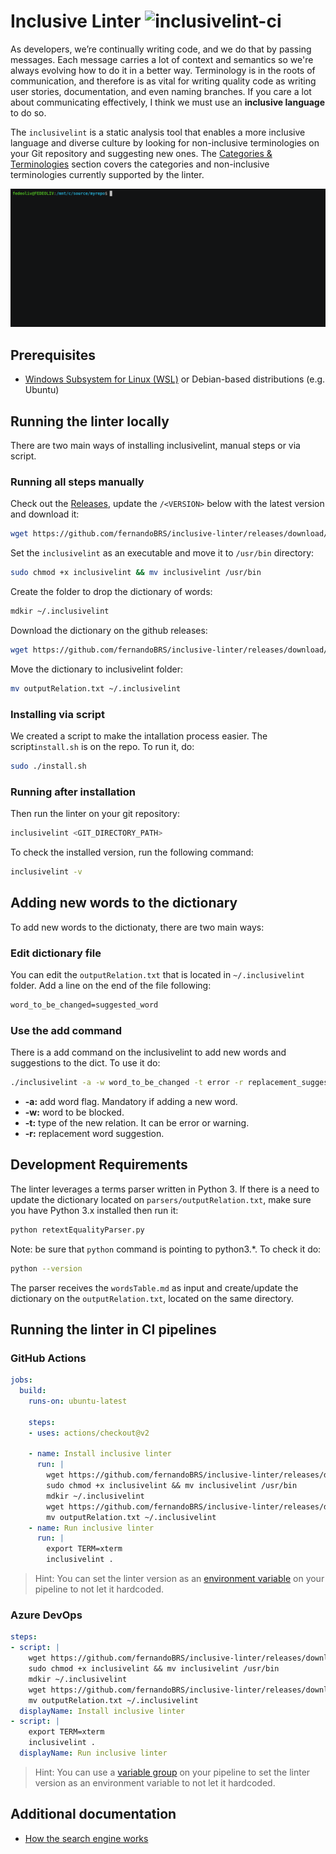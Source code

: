 # Inclusive Linter ![inclusivelint-ci](https://github.com/fernandoBRS/inclusive-linter/workflows/inclusivelint-ci/badge.svg)

As developers, we’re continually writing code, and we do that by passing messages. Each message carries a lot of context and semantics so we're always evolving how to do it in a better way. Terminology is in the roots of communication, and therefore is as vital for writing quality code as writing user stories, documentation, and even naming branches. If you care a lot about communicating effectively, I think we must use an **inclusive language** to do so.

The `inclusivelint` is a static analysis tool that enables a more inclusive language and diverse culture by looking for non-inclusive terminologies on your Git repository and suggesting new ones. The [Categories & Terminologies](./docs/categories-and-terminologies.md) section covers the categories and non-inclusive terminologies currently supported by the linter.

![inclusivelint demo](./docs/images/demo.gif "inclusivelint demo")

## Prerequisites

- [Windows Subsystem for Linux (WSL)](https://docs.microsoft.com/en-us/windows/wsl/install-win10) or Debian-based distributions (e.g. Ubuntu)
  
## Running the linter locally

There are two main ways of installing inclusivelint, manual steps or via script.

### Running all steps manually

Check out the [Releases](https://github.com/fernandoBRS/inclusive-linter/releases), update the `/<VERSION>` below with the latest version and download it:

```sh
wget https://github.com/fernandoBRS/inclusive-linter/releases/download/<VERSION>/inclusivelint
```

Set the `inclusivelint` as an executable and move it to `/usr/bin` directory:

```sh
sudo chmod +x inclusivelint && mv inclusivelint /usr/bin
```

Create the folder to drop the dictionary of words:

```sh
mdkir ~/.inclusivelint
```

Download the dictionary on the github releases:

```sh
wget https://github.com/fernandoBRS/inclusive-linter/releases/download/<VERSION>/outputRelation.txt
```

Move the dictionary to inclusivelint folder:

```sh
mv outputRelation.txt ~/.inclusivelint
```

### Installing via script

We created a script to make the intallation process easier. The script```install.sh``` is on the repo. To run it, do:

``` sh
sudo ./install.sh
```

### Running after installation

Then run the linter on your git repository:

```sh
inclusivelint <GIT_DIRECTORY_PATH>
```

To check the installed version, run the following command:

```sh
inclusivelint -v
```

## Adding new words to the dictionary

To add new words to the dictionaty, there are two main ways:

### Edit dictionary file

You can edit the ```outputRelation.txt``` that is located in ```~/.inclusivelint``` folder.
Add a line on the end of the file following:

``` txt
word_to_be_changed=suggested_word
```

### Use the add command

There is a add command on the inclusivelint to add new words and suggestions to the dict. To use it do:

``` sh
./inclusivelint -a -w word_to_be_changed -t error -r replacement_suggestion
```

- **-a:** add word flag. Mandatory if adding a new word.
- **-w:** word to be blocked.
- **-t:** type of the new relation. It can be error or warning.
- **-r:** replacement word suggestion.

## Development Requirements

The linter leverages a terms parser written in Python 3. If there is a need to update the dictionary located on ```parsers/outputRelation.txt```, make sure you have Python 3.x installed then run it:

```sh
python retextEqualityParser.py
```

Note: be sure that ```python``` command is pointing to python3.*. To check it do:

``` sh
python --version
```

The parser receives the ```wordsTable.md``` as input and create/update the dictionary on the
```outputRelation.txt```, located on the same directory.

## Running the linter in CI pipelines

### **GitHub Actions**

```yaml
jobs:
  build:
    runs-on: ubuntu-latest

    steps:
    - uses: actions/checkout@v2

    - name: Install inclusive linter
      run: |
        wget https://github.com/fernandoBRS/inclusive-linter/releases/download/<VERSION>/inclusivelint
        sudo chmod +x inclusivelint && mv inclusivelint /usr/bin
        mdkir ~/.inclusivelint
        wget https://github.com/fernandoBRS/inclusive-linter/releases/download/<VERSION>/outputRelation.txt
        mv outputRelation.txt ~/.inclusivelint
    - name: Run inclusive linter
      run: |
        export TERM=xterm
        inclusivelint .
```

> Hint: You can set the linter version as an [environment variable](https://docs.github.com/en/actions/configuring-and-managing-workflows/using-environment-variables) on your pipeline to not let it hardcoded.

### **Azure DevOps**

```yaml
steps:
- script: |
    wget https://github.com/fernandoBRS/inclusive-linter/releases/download/<VERSION>/inclusivelint
    sudo chmod +x inclusivelint && mv inclusivelint /usr/bin
    mdkir ~/.inclusivelint
    wget https://github.com/fernandoBRS/inclusive-linter/releases/download/<VERSION>/outputRelation.txt
    mv outputRelation.txt ~/.inclusivelint
  displayName: Install inclusive linter
- script: |
    export TERM=xterm
    inclusivelint .
  displayName: Run inclusive linter
````

> Hint: You can use a [variable group](https://docs.microsoft.com/en-us/azure/devops/pipelines/library/variable-groups?view=azure-devops&tabs=yaml) on your pipeline to set the linter version as an environment variable to not let it hardcoded.

## Additional documentation

- [How the search engine works](./docs/search-engine.md)

